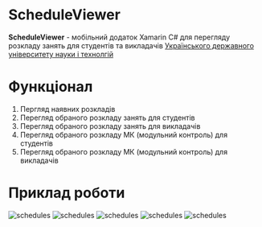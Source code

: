 # ScheduleViewer
__ScheduleViewer__ - мобільний додаток Xamarin C# для перегляду розкладу занять для студентів та викладачів [Українського державного університету науки і технолгій](https://ust.edu.ua/)
# Функціонал
1. Пергляд наявних розкладів
2. Перегляд обраного розкладу занять для студентів
3. Перегляд обраного розкладу занять для викладачів
4. Перегляд обраного розкладу МК (модульний контроль) для студентів
5. Перегляд обраного розкладу МК (модульний контроль) для викладачів
# Приклад роботи
![schedules](ScheduleViewer/ScreenShots/schdules.png)
![schedules](ScheduleViewer/ScreenShots/classesForGroup.png)
![schedules](ScheduleViewer/ScreenShots/classesForTeacher.png)
![schedules](ScheduleViewer/ScreenShots/mkForGroup.png)
![schedules](ScheduleViewer/ScreenShots/mkForTeacher.png)

